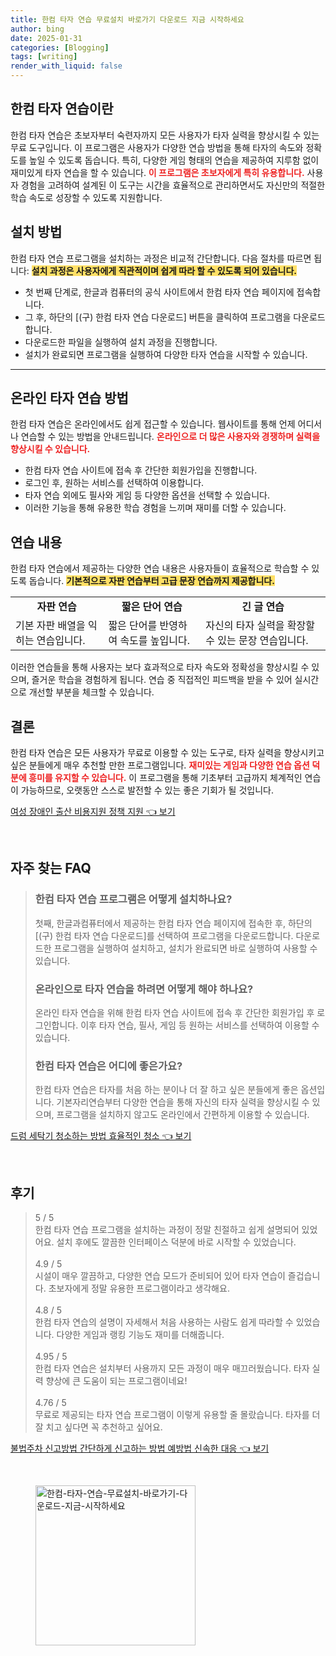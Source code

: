 ```yaml
---
title: 한컴 타자 연습 무료설치 바로가기 다운로드 지금 시작하세요
author: bing
date: 2025-01-31
categories: [Blogging]
tags: [writing]
render_with_liquid: false
---
```



<h2 id='한컴_타자_연습이란'>한컴 타자 연습이란</h2>

<p>한컴 타자 연습은 초보자부터 숙련자까지 모든 사용자가 타자 실력을 향상시킬 수 있는 무료 도구입니다. 이 프로그램은 사용자가 다양한 연습 방법을 통해 타자의 속도와 정확도를 높일 수 있도록 돕습니다. 특히, 다양한 게임 형태의 연습을 제공하여 지루함 없이 재미있게 타자 연습을 할 수 있습니다. <b><span style="color: #ee2323;">이 프로그램은 초보자에게 특히 유용합니다.</span></b> 사용자 경험을 고려하여 설계된 이 도구는 시간을 효율적으로 관리하면서도 자신만의 적절한 학습 속도로 성장할 수 있도록 지원합니다.</p>

<h2 id='설치_방법'>설치 방법</h2>

<p>한컴 타자 연습 프로그램을 설치하는 과정은 비교적 간단합니다. 다음 절차를 따르면 됩니다: <b><span style="background-color: #ffe066;">설치 과정은 사용자에게 직관적이며 쉽게 따라 할 수 있도록 되어 있습니다.</span></b></p>

<ul>
    <li>첫 번째 단계로, 한글과 컴퓨터의 공식 사이트에서 한컴 타자 연습 페이지에 접속합니다.</li>
    <li>그 후, 하단의 [(구) 한컴 타자 연습 다운로드] 버튼을 클릭하여 프로그램을 다운로드합니다.</li>
    <li>다운로드한 파일을 실행하여 설치 과정을 진행합니다.</li>
    <li>설치가 완료되면 프로그램을 실행하여 다양한 타자 연습을 시작할 수 있습니다.</li>
</ul>

<hr />

<h2 id='온라인_타자_연습'>온라인 타자 연습 방법</h2>

<p>한컴 타자 연습은 온라인에서도 쉽게 접근할 수 있습니다. 웹사이트를 통해 언제 어디서나 연습할 수 있는 방법을 안내드립니다. <b><span style="color: #ee2323;">온라인으로 더 많은 사용자와 경쟁하며 실력을 향상시킬 수 있습니다.</span></b></p>

<ul>
    <li>한컴 타자 연습 사이트에 접속 후 간단한 회원가입을 진행합니다.</li>
    <li>로그인 후, 원하는 서비스를 선택하여 이용합니다.</li>
    <li>타자 연습 외에도 필사와 게임 등 다양한 옵션을 선택할 수 있습니다.</li>
    <li>이러한 기능을 통해 유용한 학습 경험을 느끼며 재미를 더할 수 있습니다.</li>
</ul>

<h2 id='연습_내용'>연습 내용</h2>

<p>한컴 타자 연습에서 제공하는 다양한 연습 내용은 사용자들이 효율적으로 학습할 수 있도록 돕습니다. <b><span style="background-color: #ffe066;">기본적으로 자판 연습부터 고급 문장 연습까지 제공합니다.</span></b></p>

<table>
    <tr>
        <td style="text-align: center; height: 17px;"><b>자판 연습</b></td>
        <td style="text-align: center; height: 17px;"><b>짧은 단어 연습</b></td>
        <td style="text-align: center; height: 17px;"><b>긴 글 연습</b></td>
    </tr>
    <tr>
        <td>기본 자판 배열을 익히는 연습입니다.</td>
        <td>짧은 단어를 반영하여 속도를 높입니다.</td>
        <td>자신의 타자 실력을 확장할 수 있는 문장 연습입니다.</td>
    </tr>
</table>

<p>이러한 연습들을 통해 사용자는 보다 효과적으로 타자 속도와 정확성을 향상시킬 수 있으며, 즐거운 학습을 경험하게 됩니다. 연습 중 직접적인 피드백을 받을 수 있어 실시간으로 개선할 부분을 체크할 수 있습니다.</p>

<h2 id='결론'>결론</h2>

<p>한컴 타자 연습은 모든 사용자가 무료로 이용할 수 있는 도구로, 타자 실력을 향상시키고 싶은 분들에게 매우 추천할 만한 프로그램입니다. <b><span style="color: #ee2323;">재미있는 게임과 다양한 연습 옵션 덕분에 흥미를 유지할 수 있습니다.</span></b> 이 프로그램을 통해 기초부터 고급까지 체계적인 연습이 가능하므로, 오랫동안 스스로 발전할 수 있는 좋은 기회가 될 것입니다.</p>


<p><a class="click-button" title="여성 장애인 출산 비용지원 정책 지원" href="https://24nara.github.io/posts/%EC%97%AC%EC%84%B1-%EC%9E%A5%EC%95%A0%EC%9D%B8-%EC%B6%9C%EC%82%B0-%EB%B9%84%EC%9A%A9%EC%A7%80%EC%9B%90-%EC%A0%95%EC%B1%85-%EC%A7%80%EC%9B%90/" rel="dofollow">여성 장애인 출산 비용지원 정책 지원 👈 보기</a></p><br>
<h2 id='자주_찾는_FAQ'>자주 찾는 FAQ</h2>
<div itemscope="" itemtype="https://schema.org/FAQPage"> 
<blockquote> 
<div itemscope="" itemprop="mainEntity" itemtype="https://schema.org/Question"> 
<h3 itemprop="name">한컴 타자 연습 프로그램은 어떻게 설치하나요?</h3> 
<div itemscope="" itemprop="acceptedAnswer" itemtype="https://schema.org/Answer"> 
<span itemprop="text"> 
<p>첫째, 한글과컴퓨터에서 제공하는 한컴 타자 연습 페이지에 접속한 후, 하단의 [(구) 한컴 타자 연습 다운로드]를 선택하여 프로그램을 다운로드합니다. 다운로드한 프로그램을 실행하여 설치하고, 설치가 완료되면 바로 실행하여 사용할 수 있습니다.</p> 
</span> 
</div> 
</div> 

<div itemscope="" itemprop="mainEntity" itemtype="https://schema.org/Question"> 
<h3 itemprop="name">온라인으로 타자 연습을 하려면 어떻게 해야 하나요?</h3> 
<div itemscope="" itemprop="acceptedAnswer" itemtype="https://schema.org/Answer"> 
<span itemprop="text"> 
<p>온라인 타자 연습을 위해 한컴 타자 연습 사이트에 접속 후 간단한 회원가입 후 로그인합니다. 이후 타자 연습, 필사, 게임 등 원하는 서비스를 선택하여 이용할 수 있습니다.</p> 
</span> 
</div> 
</div> 

<div itemscope="" itemprop="mainEntity" itemtype="https://schema.org/Question"> 
<h3 itemprop="name">한컴 타자 연습은 어디에 좋은가요?</h3> 
<div itemscope="" itemprop="acceptedAnswer" itemtype="https://schema.org/Answer"> 
<span itemprop="text"> 
<p>한컴 타자 연습은 타자를 처음 하는 분이나 더 잘 하고 싶은 분들에게 좋은 옵션입니다. 기본자리연습부터 다양한 연습을 통해 자신의 타자 실력을 향상시킬 수 있으며, 프로그램을 설치하지 않고도 온라인에서 간편하게 이용할 수 있습니다.</p> 
</span> 
</div> 
</div> 
</blockquote> 
</div>
<p><a class="click-button" title="드럼 세탁기 청소하는 방법 효율적인 청소" href="https://24nara.github.io/posts/%EB%93%9C%EB%9F%BC-%EC%84%B8%ED%83%81%EA%B8%B0-%EC%B2%AD%EC%86%8C%ED%95%98%EB%8A%94-%EB%B0%A9%EB%B2%95-%ED%9A%A8%EC%9C%A8%EC%A0%81%EC%9D%B8-%EC%B2%AD%EC%86%8C/" rel="dofollow">드럼 세탁기 청소하는 방법 효율적인 청소 👈 보기</a></p><br>
<h2 id='후기'>후기</h2>
<div itemscope itemtype="https://schema.org/Product">
  <blockquote>
  <div itemprop="review" itemscope itemtype="https://schema.org/Review">
      <div itemprop="reviewRating" itemscope itemtype="https://schema.org/Rating"> <span itemprop="ratingValue">5</span> / <span itemprop="bestRating">5</span> </div>
      <span itemprop="reviewBody">한컴 타자 연습 프로그램을 설치하는 과정이 정말 친절하고 쉽게 설명되어 있었어요. 설치 후에도 깔끔한 인터페이스 덕분에 바로 시작할 수 있었습니다.</span>
  </div>
  <br>
  <div itemprop="review" itemscope itemtype="https://schema.org/Review">
      <div itemprop="reviewRating" itemscope itemtype="https://schema.org/Rating"> <span itemprop="ratingValue">4.9</span> / <span itemprop="bestRating">5</span> </div>
      <span itemprop="reviewBody">시설이 매우 깔끔하고, 다양한 연습 모드가 준비되어 있어 타자 연습이 즐겁습니다. 초보자에게 정말 유용한 프로그램이라고 생각해요.</span>
  </div>
  <br>
  <div itemprop="review" itemscope itemtype="https://schema.org/Review">
      <div itemprop="reviewRating" itemscope itemtype="https://schema.org/Rating"> <span itemprop="ratingValue">4.8</span> / <span itemprop="bestRating">5</span> </div>
      <span itemprop="reviewBody">한컴 타자 연습의 설명이 자세해서 처음 사용하는 사람도 쉽게 따라할 수 있었습니다. 다양한 게임과 랭킹 기능도 재미를 더해줍니다.</span>
  </div>
  <br>
  <div itemprop="review" itemscope itemtype="https://schema.org/Review">
      <div itemprop="reviewRating" itemscope itemtype="https://schema.org/Rating"> <span itemprop="ratingValue">4.95</span> / <span itemprop="bestRating">5</span> </div>
      <span itemprop="reviewBody">한컴 타자 연습은 설치부터 사용까지 모든 과정이 매우 매끄러웠습니다. 타자 실력 향상에 큰 도움이 되는 프로그램이네요!</span>
  </div>
  <br>
  <div itemprop="review" itemscope itemtype="https://schema.org/Review">
      <div itemprop="reviewRating" itemscope itemtype="https://schema.org/Rating"> <span itemprop="ratingValue">4.76</span> / <span itemprop="bestRating">5</span> </div>
      <span itemprop="reviewBody">무료로 제공되는 타자 연습 프로그램이 이렇게 유용할 줄 몰랐습니다. 타자를 더 잘 치고 싶다면 꼭 추천하고 싶어요.</span>
  </div>
  </blockquote>
</div>
<p><a class="click-button" title="불법주차 신고방법 간단하게 신고하는 방법 예방법 신속한 대응" href="https://24nara.github.io/posts/%EB%B6%88%EB%B2%95%EC%A3%BC%EC%B0%A8-%EC%8B%A0%EA%B3%A0%EB%B0%A9%EB%B2%95-%EA%B0%84%EB%8B%A8%ED%95%98%EA%B2%8C-%EC%8B%A0%EA%B3%A0%ED%95%98%EB%8A%94-%EB%B0%A9%EB%B2%95-%EC%98%88%EB%B0%A9%EB%B2%95-%EC%8B%A0%EC%86%8D%ED%95%9C-%EB%8C%80%EC%9D%91/" rel="dofollow">불법주차 신고방법 간단하게 신고하는 방법 예방법 신속한 대응 👈 보기</a></p><br>
<figure class="image"><img src="https://24nara.github.io/assets/img/thumbnail/한컴-타자-연습-무료설치-바로가기-다운로드-지금-시작하세요.webp" alt="한컴-타자-연습-무료설치-바로가기-다운로드-지금-시작하세요" width="256" height="256"></figure>